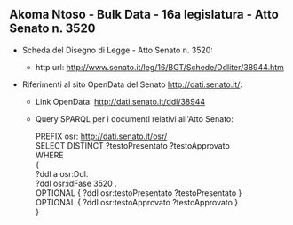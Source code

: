 ## Akoma Ntoso - Bulk Data - 16a legislatura - Atto Senato n. 3520 ##

* Scheda del Disegno di Legge - Atto Senato n. 3520:
	* http url: http://www.senato.it/leg/16/BGT/Schede/Ddliter/38944.htm

* Riferimenti al sito OpenData del Senato http://dati.senato.it/:
	* Link OpenData: http://dati.senato.it/ddl/38944
	* Query SPARQL per i documenti relativi all'Atto Senato:

        PREFIX osr: <http://dati.senato.it/osr/>  
		SELECT DISTINCT ?testoPresentato ?testoApprovato  
		WHERE  
		{  
		    ?ddl a osr:Ddl.  
		    ?ddl osr:idFase 3520 .  
		    OPTIONAL { ?ddl osr:testoPresentato ?testoPresentato }  
		    OPTIONAL { ?ddl osr:testoApprovato ?testoApprovato }  
		}
		